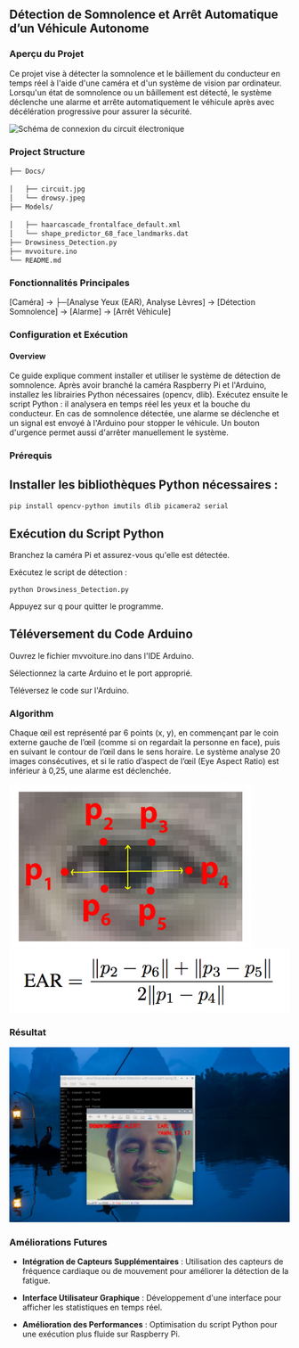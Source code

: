 ## Détection de Somnolence et Arrêt Automatique d’un Véhicule Autonome

### Aperçu du Projet
Ce projet vise à détecter la somnolence et le bâillement du conducteur en temps réel à l'aide d'une caméra et d'un système de vision par ordinateur. Lorsqu'un état de somnolence ou un bâillement est détecté, le système déclenche une alarme et arrête automatiquement le véhicule après avec décélération progressive pour assurer la sécurité.

![Schéma de connexion du circuit électronique](Docs/circuit.jpg)
### Project Structure 
```
├── Docs/

│   ├── circuit.jpg               
│   └── drowsy.jpeg               
├── Models/

│   ├── haarcascade_frontalface_default.xml    
│   └── shape_predictor_68_face_landmarks.dat  
├── Drowsiness_Detection.py        
├── mvvoiture.ino                  
└── README.md                   
```
### Fonctionnalités Principales
[Caméra] → 
    ├─[Analyse Yeux (EAR), Analyse Lèvres] → [Détection Somnolence] → [Alarme] → [Arrêt Véhicule]

### Configuration et Exécution

#### Overview

Ce guide explique comment installer et utiliser le système de détection de somnolence. Après avoir branché la caméra Raspberry Pi et l'Arduino, installez les librairies Python nécessaires (opencv, dlib). Exécutez ensuite le script Python : il analysera en temps réel les yeux et la bouche du conducteur. En cas de somnolence détectée, une alarme se déclenche et un signal est envoyé à l'Arduino pour stopper le véhicule. Un bouton d'urgence permet aussi d'arrêter manuellement le système.

### Prérequis

## Installer les bibliothèques Python nécessaires :

```
pip install opencv-python imutils dlib picamera2 serial
```
## Exécution du Script Python
Branchez la caméra Pi et assurez-vous qu'elle est détectée.

Exécutez le script de détection :
```
python Drowsiness_Detection.py
```
Appuyez sur q pour quitter le programme.

## Téléversement du Code Arduino
Ouvrez le fichier mvvoiture.ino dans l'IDE Arduino.

Sélectionnez la carte Arduino et le port approprié.

Téléversez le code sur l'Arduino.

### Algorithm
Chaque œil est représenté par 6 points (x, y), en commençant par le coin externe gauche de l’œil (comme si on regardait la personne en face), puis en suivant le contour de l’œil dans le sens horaire.
Le système analyse 20 images consécutives, et si le ratio d’aspect de l’œil (Eye Aspect Ratio) est inférieur à 0,25, une alarme est déclenchée.

![Repérage des 6 points clés pour l'analyse oculaire](Docs/eye1.jpg)
![Formule de calcul du Eye Aspect Ratio](Docs/eye2.png)

### Résultat
![Exemple de détection de somnolence sur un conducteur](Docs/drowsy.JPG)

### Améliorations Futures
- **Intégration de Capteurs Supplémentaires** : Utilisation des capteurs de fréquence cardiaque ou de mouvement pour améliorer la détection de la fatigue.

- **Interface Utilisateur Graphique** : Développement d'une interface pour afficher les statistiques en temps réel.

- **Amélioration des Performances** : Optimisation du script Python pour une exécution plus fluide sur Raspberry Pi.

